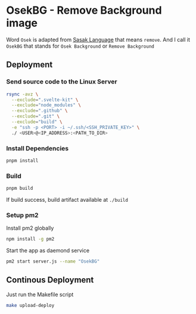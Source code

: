 # OsekBG - Remove Background image

Word `Osek` is adapted from [Sasak Language](https://id.wikipedia.org/wiki/Bahasa_Sasak) that means `remove`. And I call it `OsekBG` that stands for `Osek Background` or `Remove Background`

## Deployment

### Send source code to the Linux Server
```bash
rsync -avz \
  --exclude=".svelte-kit" \
  --exclude="node_modules" \
  --exclude=".github" \
  --exclude=".git" \
  --exclude="build" \
  -e "ssh -p <PORT> -i ~/.ssh/<SSH_PRIVATE_KEY>" \
  ./ <USER>@<IP_ADDRESS>:<PATH_TO_DIR>
```

### Install Dependencies
```bash
pnpm install
```

### Build

```bash
pnpm build
```
If build success, build artifact available at `./build`

### Setup pm2

Install pm2 globally
```bash
npm install -g pm2
```

Start the app as daemond service
```bash
pm2 start server.js --name "OsekBG"
```

## Continous Deployment

Just run the Makefile script
```bash
make upload-deploy
```